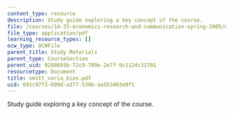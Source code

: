```yaml
---
content_type: resource
description: Study guide exploring a key concept of the course.
file: /courses/14-33-economics-research-and-communication-spring-2005/691c97f3699da377536baa553403e9f1_omitt_varia_bias.pdf
file_type: application/pdf
learning_resource_types: []
ocw_type: OCWFile
parent_title: Study Materials
parent_type: CourseSection
parent_uid: 0288693b-72c9-789e-2e7f-9c112dc31701
resourcetype: Document
title: omitt_varia_bias.pdf
uid: 691c97f3-699d-a377-536b-aa553403e9f1
---
```

Study guide exploring a key concept of the course.

